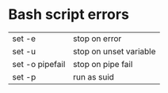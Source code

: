 # Bash script errors
|||
| :- | :- |
| set -e | stop on error |
| set -u | stop on unset variable |
| set -o pipefail | stop on pipe fail |
| set -p | run as suid |
